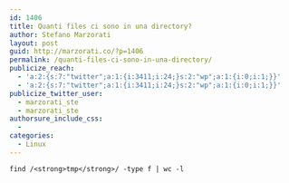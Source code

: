 ```yaml
---
id: 1406
title: Quanti files ci sono in una directory?
author: Stefano Marzorati
layout: post
guid: http://marzorati.co/?p=1406
permalink: /quanti-files-ci-sono-in-una-directory/
publicize_reach:
  - 'a:2:{s:7:"twitter";a:1:{i:3411;i:24;}s:2:"wp";a:1:{i:0;i:1;}}'
  - 'a:2:{s:7:"twitter";a:1:{i:3411;i:24;}s:2:"wp";a:1:{i:0;i:1;}}'
publicize_twitter_user:
  - marzorati_ste
  - marzorati_ste
authorsure_include_css:
  - 
categories:
  - Linux
---
```

`find /<strong>tmp</strong>/ -type f | wc -l`

<div id="dc_vk_code" style="display:none;">
</div>